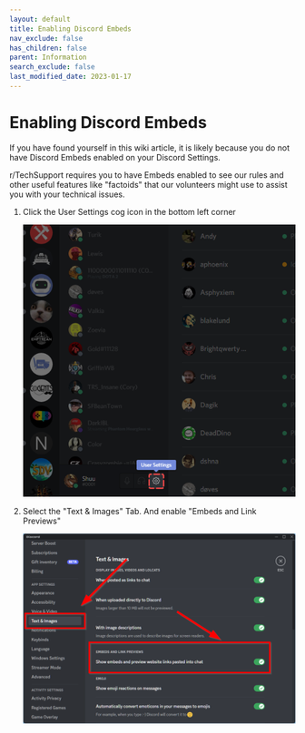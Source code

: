 ```yaml
---
layout: default
title: Enabling Discord Embeds
nav_exclude: false
has_children: false
parent: Information
search_exclude: false
last_modified_date: 2023-01-17
---
```


# Enabling Discord Embeds

If you have found yourself in this wiki article, it is likely because you do not have Discord Embeds enabled on your Discord Settings.

r/TechSupport requires you to have Embeds enabled to see our rules and other useful features like "factoids" that our volunteers might use to assist you with your technical issues.

1. Click the User Settings cog icon in the bottom left corner

    ![Discord Setting Icon](/assets/Discord_Embeds/Discord_embed_Setting_Icon.png)

2. Select the "Text & Images" Tab. And enable "Embeds and Link Previews"

    ![Discord Text and Images Settings](/assets/Discord_Embeds/Discord-Text-Img-Settings.png)